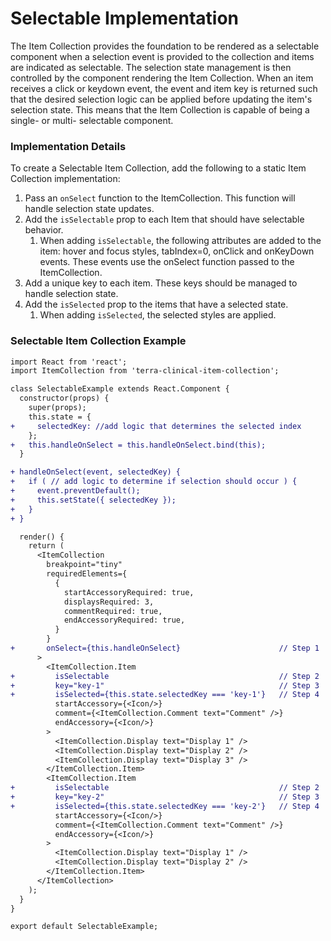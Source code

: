 # Selectable Implementation

The Item Collection provides the foundation to be rendered as a selectable component when a selection event is provided to the collection and items are indicated as selectable. The selection state management is then controlled by the component rendering the Item Collection. When an item receives a click or keydown event, the event and item key is returned such that the desired selection logic can be applied before updating the item's selection state. This means that the Item Collection is capable of being a single- or multi- selectable component.

### Implementation Details
To create a Selectable Item Collection, add the following to a static Item Collection implementation:
1. Pass an `onSelect` function to the ItemCollection. This function will handle selection state updates.
2. Add the `isSelectable` prop to each Item that should have selectable behavior.
    1. When adding `isSelectable`, the following attributes are added to the item: hover and focus styles, tabIndex=0, onClick and onKeyDown events. These events use the onSelect function passed to the ItemCollection.
3. Add a unique key to each item. These keys should be managed to handle selection state.
4. Add the `isSelected` prop to the items that have a selected state.
    1. When adding `isSelected`, the selected styles are applied.

### Selectable Item Collection Example

```diff
import React from 'react';
import ItemCollection from 'terra-clinical-item-collection';

class SelectableExample extends React.Component {
  constructor(props) {
    super(props);
    this.state = {
+     selectedKey: //add logic that determines the selected index
    };
+   this.handleOnSelect = this.handleOnSelect.bind(this);
  }

+ handleOnSelect(event, selectedKey) {
+   if ( // add logic to determine if selection should occur ) {
+     event.preventDefault();
+     this.setState({ selectedKey });
+   }
+ }

  render() {
    return (
      <ItemCollection
        breakpoint="tiny"
        requiredElements={
          {
            startAccessoryRequired: true,
            displaysRequired: 3,
            commentRequired: true,
            endAccessoryRequired: true,
          }
        }
+       onSelect={this.handleOnSelect}                      // Step 1
      >
        <ItemCollection.Item
+         isSelectable                                      // Step 2
+         key="key-1"                                       // Step 3
+         isSelected={this.state.selectedKey === 'key-1'}   // Step 4
          startAccessory={<Icon/>}
          comment={<ItemCollection.Comment text="Comment" />}
          endAccessory={<Icon/>}
        >
          <ItemCollection.Display text="Display 1" />
          <ItemCollection.Display text="Display 2" />
          <ItemCollection.Display text="Display 3" />
        </ItemCollection.Item>
        <ItemCollection.Item
+         isSelectable                                      // Step 2
+         key="key-2"                                       // Step 3
+         isSelected={this.state.selectedKey === 'key-2'}   // Step 4
          startAccessory={<Icon/>}
          comment={<ItemCollection.Comment text="Comment" />}
          endAccessory={<Icon/>}
        >
          <ItemCollection.Display text="Display 1" />
          <ItemCollection.Display text="Display 2" />
        </ItemCollection.Item>
      </ItemCollection>
    );
  }
}

export default SelectableExample;
```
